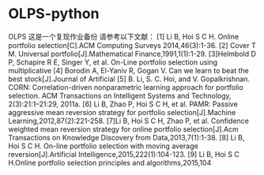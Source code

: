 # OLPS-python
OLPS
这是一个复现作业备份
请参考以下文献：
[1] Li B, Hoi S C H. Online portfolio selection[C].ACM Computing Surveys 2014,46(3):1-36.
[2] Cover T M. Universal portfolio[J].Mathematical Finance,1991,1(1):1-29.
[3]Helmbold D P, Schapire R E, Singer Y, et al. On-Line portfolio selection using multiplicative
[4] Borodin A, El-Yaniv R, Gogan V. Can we learn to beat the best stock[J].Journal of Artificial
[5] B. Li, S. C. Hoi, and V. Gopalkrishnan. CORN: Correlation-driven nonparametric learning approach for portfolio selection. ACM Transactions on Intelligent Systems and Technology, 2(3):21:1–21:29, 2011a.
[6] Li B, Zhao P, Hoi S C H, et al. PAMR: Passive aggressive mean reversion strategy for portfolio selection[J].Machine Learning,2012,87(2):221-258. 
[7]Li B, Hoi S C H, Zhao P, et al. Confidence weighted mean reversion strategy for online portfolio selection[J].Acm Transactions on Knowledge Discovery from Data,2013,7(1):1-38.
[8] Li B, Hoi S C H. On-line portfolio selection with moving average reversion[J].Artificial Intelligence,2015,222(1):104-123. 
[9] Li B, Hoi S C H.Online portfolio selection principles and algorithms,2015,104
